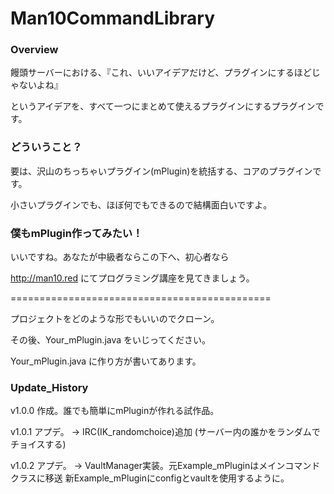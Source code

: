 # Man10CommandLibrary

### Overview
饅頭サーバーにおける、『これ、いいアイデアだけど、プラグインにするほどじゃないよね』

というアイデアを、すべて一つにまとめて使えるプラグインにするプラグインです。

### どういうこと？
  要は、沢山のちっちゃいプラグイン(mPlugin)を統括する、コアのプラグインです。

  小さいプラグインでも、ほぼ何でもできるので結構面白いですよ。

### 僕もmPlugin作ってみたい！
  いいですね。あなたが中級者ならこの下へ、初心者なら

  http://man10.red にてプログラミング講座を見てきましょう。

  =============================================

  プロジェクトをどのような形でもいいのでクローン。

  その後、Your_mPlugin.java をいじってください。

  Your_mPlugin.java に作り方が書いてあります。


### Update_History
  v1.0.0 作成。誰でも簡単にmPluginが作れる試作品。

  v1.0.1 アプデ。 -> IRC(IK_randomchoice)追加 (サーバー内の誰かをランダムでチョイスする)

  v1.0.2 アプデ。 -> VaultManager実装。元Example_mPluginはメインコマンドクラスに移送 新Example_mPluginにconfigとvaultを使用するように。